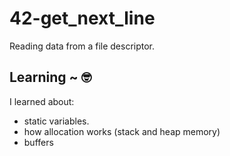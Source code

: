 # 42-get_next_line

Reading data from a file descriptor.

## Learning ~ 🤓
I learned about:

- static variables.
- how allocation works (stack and heap memory)
- buffers
